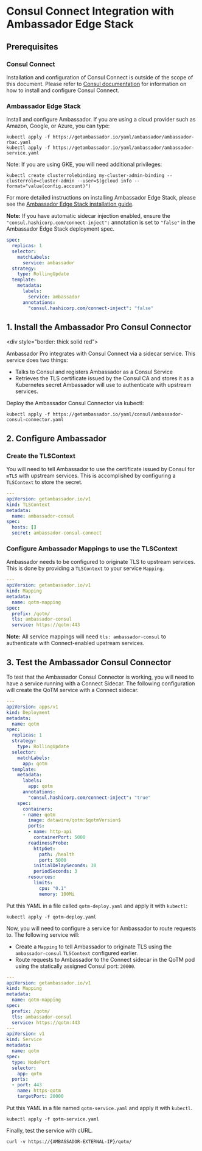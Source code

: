 # Consul Connect Integration with Ambassador Edge Stack

## Prerequisites

### Consul Connect

Installation and configuration of Consul Connect is outside of the scope of this document. Please refer to [Consul documentation](https://www.consul.io/docs/platform/k8s/index.html) for information on how to install and configure Consul Connect.

### Ambassador Edge Stack

Install and configure Ambassador. If you are using a cloud provider such as Amazon, Google, or Azure, you can type:

```
kubectl apply -f https://getambassador.io/yaml/ambassador/ambassador-rbac.yaml
kubectl apply -f https://getambassador.io/yaml/ambassador/ambassador-service.yaml
```

Note: If you are using GKE, you will need additional privileges:

```
kubectl create clusterrolebinding my-cluster-admin-binding --clusterrole=cluster-admin --user=$(gcloud info --format="value(config.account)")
```

For more detailed instructions on installing Ambassador Edge Stack, please see the [Ambassador Edge Stack installation guide](/user-guide/getting-started).

**Note:** If you have automatic sidecar injection enabled, ensure the `"consul.hashicorp.com/connect-inject":` annotation is set to `"false"` in the Ambassador Edge Stack deployment spec.

```yaml
spec:
  replicas: 1
  selector:
    matchLabels:
      service: ambassador
  strategy:
    type: RollingUpdate
  template:
    metadata:
      labels:
        service: ambassador
      annotations:
        "consul.hashicorp.com/connect-inject": "false"
```

## 1. Install the Ambassador Pro Consul Connector

<div style="border: thick solid red"> </div>

Ambassador Pro integrates with Consul Connect via a sidecar service. This service does two things:

- Talks to Consul and registers Ambassador as a Consul Service
- Retrieves the TLS certificate issued by the Consul CA and stores it as a Kubernetes secret Ambassador will use to authenticate with upstream services.

Deploy the Ambassador Consul Connector via kubectl:

```
kubectl apply -f https://getambassador.io/yaml/consul/ambassador-consul-connector.yaml
```

## 2. Configure Ambassador

### Create the TLSContext
You will need to tell Ambassador to use the certificate issued by Consul for `mTLS` with upstream services. This is accomplished by configuring a `TLSContext` to store the secret.

  ```yaml
  ---
  apiVersion: getambassador.io/v1
  kind: TLSContext
  metadata:
    name: ambassador-consul
  spec:
    hosts: []
    secret: ambassador-consul-connect
  ```
  
### Configure Ambassador Mappings to use the TLSContext
Ambassador needs to be configured to originate TLS to upstream services. This is done by providing a `TLSContext` to your service `Mapping`.  

  ```yaml
  ---
  apiVersion: getambassador.io/v1
  kind: Mapping
  metadata:
    name: qotm-mapping
  spec:
    prefix: /qotm/
    tls: ambassador-consul
    service: https://qotm:443
  ```
  **Note:** All service mappings will need `tls: ambassador-consul` to authenticate with Connect-enabled upstream services.

## 3. Test the Ambassador Consul Connector
To test that the Ambassador Consul Connector is working, you will need to have a service running with a Connect Sidecar. The following configuration will create the QoTM service with a Connect sidecar.

```yaml
---
apiVersion: apps/v1
kind: Deployment
metadata:
  name: qotm
spec:
  replicas: 1
  strategy:
    type: RollingUpdate
  selector:
    matchLabels:
      app: qotm
  template:
    metadata:
      labels:
        app: qotm
      annotations:
        "consul.hashicorp.com/connect-inject": "true"
    spec:
      containers:
      - name: qotm
        image: datawire/qotm:$qotmVersion$
        ports:
        - name: http-api
          containerPort: 5000
        readinessProbe:
          httpGet:
            path: /health
            port: 5000
          initialDelaySeconds: 30
          periodSeconds: 3
        resources:
          limits:
            cpu: "0.1"
            memory: 100Mi
```
Put this YAML in a file called `qotm-deploy.yaml` and apply it with `kubectl`:

```
kubectl apply -f qotm-deploy.yaml
```

Now, you will need to configure a service for Ambassador to route requests to. The following service will:

- Create a `Mapping` to tell Ambassador to originate TLS using the `ambassador-consul` `TLSContext` configured earlier.
- Route requests to Ambassador to the Connect sidecar in the QoTM pod using the statically assigned Consul port: `20000`.

```yaml
---
apiVersion: getambassador.io/v1
kind: Mapping
metadata:
  name: qotm-mapping
spec:
  prefix: /qotm/
  tls: ambassador-consul
  service: https://qotm:443
---
apiVersion: v1
kind: Service
metadata:
  name: qotm
spec:
  type: NodePort
  selector:
    app: qotm
  ports:
  - port: 443
    name: https-qotm
    targetPort: 20000
```
Put this YAML in a file named `qotm-service.yaml` and apply it with `kubectl`.

```
kubectl apply -f qotm-service.yaml
```

Finally, test the service with cURL.

```
curl -v https://{AMBASSADOR-EXTERNAL-IP}/qotm/
```


